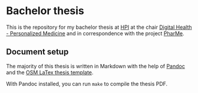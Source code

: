 # Bachelor thesis

This is the repository for my bachelor thesis at [HPI](https://hpi.de) at the
chair [Digital Health - Personalized
Medicine](https://hpi.de/en/research/research-groups/digital-health-personalized-medicine.html)
and in correspondence with the project
[PharMe](https://github.com/hpi-dhc/PharMe/tree/bbb9595).

## Document setup

The majority of this thesis is written in Markdown with the help of
[Pandoc](https://pandoc.org) and the [OSM LaTex thesis
template](https://gitlab.com/hpi-potsdam/osm/thesis-template).

With Pandoc installed, you can run `make` to compile the thesis PDF.
